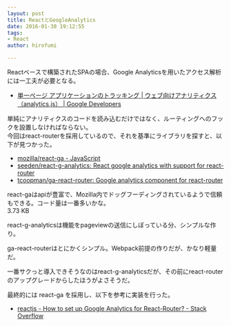 ```yaml
---
layout: post
title: ReactとGoogleAnalytics
date: 2016-01-30 19:12:55
tags:
- React
author: hirofumi

---
```

Reactベースで構築されたSPAの場合、Google Analyticsを用いたアクセス解析には一工夫が必要となる。

-   [単一ページ アプリケーションのトラッキング | ウェブ向けアナリティクス（analytics.js） | Google Developers](https://developers.google.com/analytics/devguides/collection/analyticsjs/single-page-applications)

単純にアナリティクスのコードを読み込むだけではなく、ルーティングへのフックを設置しなければならない。  
今回はreact-routerを採用しているので、それを基準にライブラリを探すと、以下が見つかった。

-   [mozilla/react-ga - JavaScript](https://github.com/mozilla/react-ga)
-   [seeden/react-g-analytics: React google analytics with support for react-router](https://github.com/seeden/react-g-analytics)
-   [tcoopman/ga-react-router: Google analytics component for react-router](https://github.com/tcoopman/ga-react-router)

react-gaはapiが豊富で、Mozilla内でドッグフーディングされているようで信頼もできる。コード量は一番多いかな。  
3.73 KB

react-g-analyticsは機能をpageviewの送信にしぼっている分、シンプルな作り。

ga-react-routerはとにかくシンプル。Webpack前提の作りだが、かなり軽量だ。

一番サクっと導入できそうなのはreact-g-analyticsだが、その前にreact-routerのアップグレードからしたほうがよさそうだ。

最終的には react-ga を採用し、以下を参考に実装を行った。

-   [reactjs - How to set up Google Analytics for React-Router? - Stack Overflow](http://stackoverflow.com/questions/34836500/how-to-set-up-google-analytics-for-react-router)